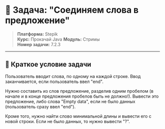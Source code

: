 # 🎯 Задача: "Соединяем слова в предложение"

> **Платформа:** Stepik  
> **Курс:** Прокачай Java 
> **Модуль:** Стримы  
> **Номер задачи:** 7.2.3

---

## 📝 Краткое условие задачи

Пользователь вводит слова, по одному на каждой строке. Ввод заканчивается, если пользователь ввел "end".

Нужно составить из слов предложение, разделив одним пробелом (в начале и в конце предложения пробелов быть не должно!). Вывести это предложение, либо слова "Empty data", если не было данных (пользователь сразу ввел "end").

Кроме того, нужно найти слово минимальной длины и вывести его с новой строки. Если не было данных, то нужно вывести "?".
